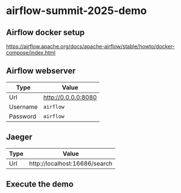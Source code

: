 # airflow-summit-2025-demo

## Airflow docker setup

https://airflow.apache.org/docs/apache-airflow/stable/howto/docker-compose/index.html

## Airflow webserver

| Type | Value |
| ----------- | ----------- |
| Url | http://0.0.0.0:8080 |
| Username | `airflow` |
| Password | `airflow` |

## Jaeger

| Type | Value |
| ----------- | ----------- |
| Url | http://localhost:16686/search |

## Execute the demo

```bash

```



